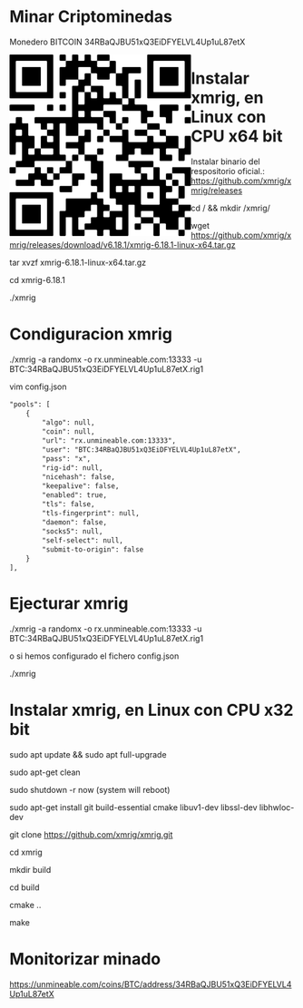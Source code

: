 #  Minar Criptominedas 

Monedero BITCOIN 
34RBaQJBU51xQ3EiDFYELVL4Up1uL87etX

<img style="float:left" alt="Monedero BTC" src="https://github.com/hackingyseguridad/minar/blob/master/monedero.png">

# Instalar xmrig, en Linux con CPU x64 bit

Instalar binario del respositorio oficial.:  
https://github.com/xmrig/xmrig/releases

cd / && mkdir /xmrig/

wget https://github.com/xmrig/xmrig/releases/download/v6.18.1/xmrig-6.18.1-linux-x64.tar.gz

tar xvzf xmrig-6.18.1-linux-x64.tar.gz

cd xmrig-6.18.1

./xmrig

# Condiguracion xmrig 

./xmrig -a randomx -o rx.unmineable.com:13333 -u BTC:34RBaQJBU51xQ3EiDFYELVL4Up1uL87etX.rig1

vim config.json

    "pools": [
        {
            "algo": null,
            "coin": null,
            "url": "rx.unmineable.com:13333",
            "user": "BTC:34RBaQJBU51xQ3EiDFYELVL4Up1uL87etX",
            "pass": "x",
            "rig-id": null,
            "nicehash": false,
            "keepalive": false,
            "enabled": true,
            "tls": false,
            "tls-fingerprint": null,
            "daemon": false,
            "socks5": null,
            "self-select": null,
            "submit-to-origin": false
        }
    ],



# Ejecturar xmrig

./xmrig -a randomx -o rx.unmineable.com:13333 -u BTC:34RBaQJBU51xQ3EiDFYELVL4Up1uL87etX.rig1

o si hemos configurado el fichero config.json

./xmrig 

# Instalar xmrig, en Linux con CPU x32 bit

sudo apt update && sudo apt full-upgrade

sudo apt-get clean

sudo shutdown -r now (system will reboot)

sudo apt-get install git build-essential cmake libuv1-dev libssl-dev libhwloc-dev

git clone https://github.com/xmrig/xmrig.git

cd xmrig

mkdir build

cd build

cmake ..

make

# Monitorizar minado 

https://unmineable.com/coins/BTC/address/34RBaQJBU51xQ3EiDFYELVL4Up1uL87etX










